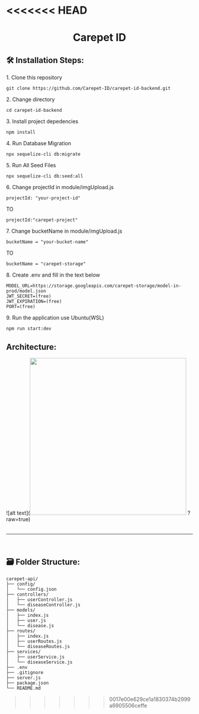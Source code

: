 <<<<<<< HEAD
=======
<h1 align="center" id="title">Carepet ID</h1>

<h2>🛠️ Installation Steps:</h2>
<p>1. Clone this repository</p>

```
git clone https://github.com/Carepet-ID/carepet-id-backend.git
```

<p>2. Change directory</p>

```
cd carepet-id-backend
```

<p>3. Install project depedencies</p>

```
npm install
```
<p>4. Run Database Migration</p>

```
npx sequelize-cli db:migrate
```

<p>5. Run All Seed Files</p>

```
npx sequelize-cli db:seed:all
```
<p>6. Change projectId in module/imgUpload.js</p>

```
projectId: "your-project-id"
```
TO

```
projectId:"carepet-project"
```

<p>7. Change bucketName in module/imgUpload.js</p>

```
bucketName = "your-bucket-name"
```
TO
```
bucketName = "carepet-storage"
```
<p>8. Create .env and fill in the text below</p>

```
MODEL_URL=https://storage.googleapis.com/carepet-storage/model-in-prod/model.json
JWT_SECRET=(free)
JWT_EXPIRATION=(free)
PORT=(free)
```
<p>9. Run the application use Ubuntu(WSL)</p>

```
npm run start:dev
```

<h2>Architecture:</h2>
![alt text](<img width="422" src="https://github.com/Carepet-ID/carepet-id-backend/assets/160591485/da6e3bb5-0f32-4258-80b5-a92f1cbb3607">
?raw=true)


<br>
<br>
<hr>
<br>
<h2>🗃️ Folder Structure:</h2>

```
carepet-api/
├── config/
│   └── config.json
├── controllers/
│   ├── userController.js
│   └── diseaseController.js
├── models/
│   ├── index.js
│   ├── user.js
│   └── disease.js
├── routes/
│   ├── index.js
│   ├── userRoutes.js
│   └── diseaseRoutes.js
├── services/
│   ├── userService.js
│   └── diseaseService.js
├── .env
├── .gitignore
├── server.js
├── package.json
└── README.md
```
>>>>>>> 0017e00e629ce1a1830374b2999a6905506ceffe
